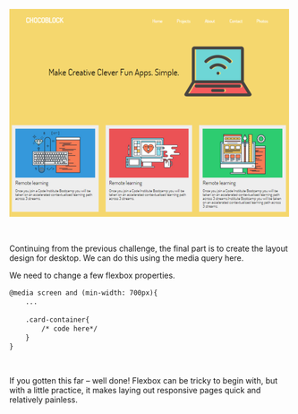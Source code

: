 ![](img/img1.png)

 

Continuing from the previous challenge, the final part is to create the layout
design for desktop. We can do this using the media query here.

We need to change a few flexbox properties.

~~~~~~~~~~~~~~~~~~~~~~~~~~~~~~~~~~~~~~~~~~~~~~~~~~~~~~~~~~~~~~~~~~~~~~~~~~~~~~~~
@media screen and (min-width: 700px){
    ...        
 
    .card-container{
        /* code here*/
    }
}
~~~~~~~~~~~~~~~~~~~~~~~~~~~~~~~~~~~~~~~~~~~~~~~~~~~~~~~~~~~~~~~~~~~~~~~~~~~~~~~~

 

If you gotten this far – well done! Flexbox can be tricky to begin with, but
with a little practice, it makes laying out responsive pages quick and
relatively painless.

